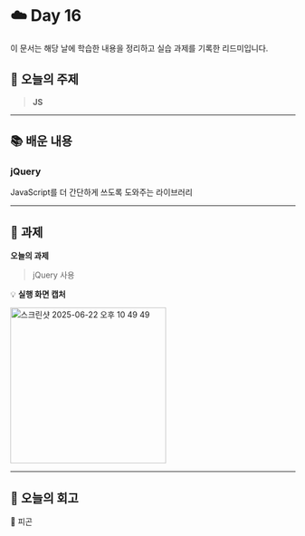 # ☁️ Day 16
이 문서는 해당 날에 학습한 내용을 정리하고 실습 과제를 기록한 리드미입니다.

## 🔖 오늘의 주제
> **JS**

---

## 📚 배운 내용
### jQuery
JavaScript를 더 간단하게 쓰도록 도와주는 라이브러리


---

## 📝 과제

**오늘의 과제**
> jQuery 사용

💡 **실행 화면 캡처**

<img width="275" alt="스크린샷 2025-06-22 오후 10 49 49" src="https://github.com/user-attachments/assets/188dcdac-5a6c-4a49-8a0b-907ffd691784" />

---

## 💭 오늘의 회고
🥲 피곤
